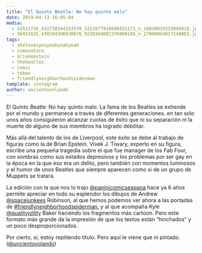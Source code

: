 ```yaml
---
title: "El Quinto Beatle: No hay quinto malo"
date: 2019-04-13 16:05:04
media: 
  - 54513726_431738344253570_5321877910690431171_n_18038029333096018.jpg
  - 56915025_438394396930676_9220364082376909165_n_17960954017248003.jpg
tags: 
  - shelovesyouyeahyeahyeah
  - comountoro
  - brianepstein
  - thebeatles
  - comic
  - tebeo
  - friendlyneighborhoodspiderman
template: instagram
author: uncientovolando
---
```


El Quinto Beatle: No hay quinto malo.
La fama de los Beatles se extiende por el mundo y permanece a través de diferentes generaciones. en tan solo unos años consiguieron alcanzar cuotas de éxito que ni su separación ni la muerte de alguno de sus miembros ha logrado debilitar.

Más allá del talento de los de Liverpool, este éxito se debe al trabajo de figuras como la de Brian Epstein. Vivek J. Tiwary, experto en su figura, escribe una pequeña tragedia sobre el que fue manager de los Fab Four, con sombras como sus estados depresivos y los problemas por ser gay en la época en la que eso era un delito, pero también con momentos luminosos y el humor de unos Beatles que siempre aparecen como si de un grupo de Muppets se tratara.

La edición con la que nos lo trajo [@paninicomicsespana](https://instagram.com/paninicomicsespana) hace ya 6 años permite apreciar en todo su esplendor los dibujos de Andrew [@spacejunkees](https://instagram.com/spacejunkees) Robinson, al que hemos podemos ver ahora a las portadas de [#friendlyneighborhoodspiderman](/tags/friendlyneighborhoodspiderman), y  al que acompaña Kyle [@qualityjollity](https://instagram.com/qualityjollity) Baker haciendo los fragmentos más cartoon. Pero este formato más grande da la impresión de que los textos están “hinchados” y un poco desproporcionados.

Por cierto, sí, estoy repitiendo título. Pero aquí le viene que ni pintado. ([@uncientovolando](https://instagram.com/uncientovolando))
